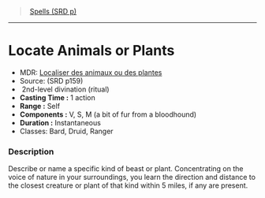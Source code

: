 ﻿---
!SpellItem
Family: SpellVO
Name: Locate Animals or Plants
AltName: '[Localiser des animaux ou des plantes](hd_spells_localiser_des_animaux_ou_des_plantes.md)'
Type: divination
Level: 2
CastingTime: 1 action
Range: Self
Components: V, S, M (a bit of fur from a bloodhound)
Duration: Instantaneous
Classes: Bard, Druid, Ranger
Source: (SRD p159)
Ritual: ritual
Id: spells_vo.md#locate-animals-or-plants
ParentLink: spells_vo.md#spells-srd-p
ParentName: Spells (SRD p)
NameLevel: 1
Attributes: {}
AttributesDictionary: >+
  {}

---
> [Spells (SRD p)](srd_spells.md)

---

# Locate Animals or Plants

- MDR: [Localiser des animaux ou des plantes](hd_spells_localiser_des_animaux_ou_des_plantes.md)
- Source: (SRD p159)
-  2nd-level divination (ritual)
- **Casting Time :** 1 action
- **Range :** Self
- **Components :** V, S, M (a bit of fur from a bloodhound)
- **Duration :** Instantaneous
- Classes: Bard, Druid, Ranger

### Description

Describe or name a specific kind of beast or plant. Concentrating on the voice of nature in your surroundings, you learn the direction and distance to the closest creature or plant of that kind within 5 miles, if any are present.


